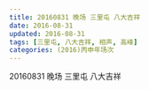 ```yaml
---
title: 20160831 晚场 三里屯 八大吉祥
date: 2016-08-31
updated: 2016-08-31
tags: [三里屯, 八大吉祥, 相声, 高峰] 
categories: (2016)丙申年场次 
---
```

20160831 晚场 三里屯 八大吉祥
